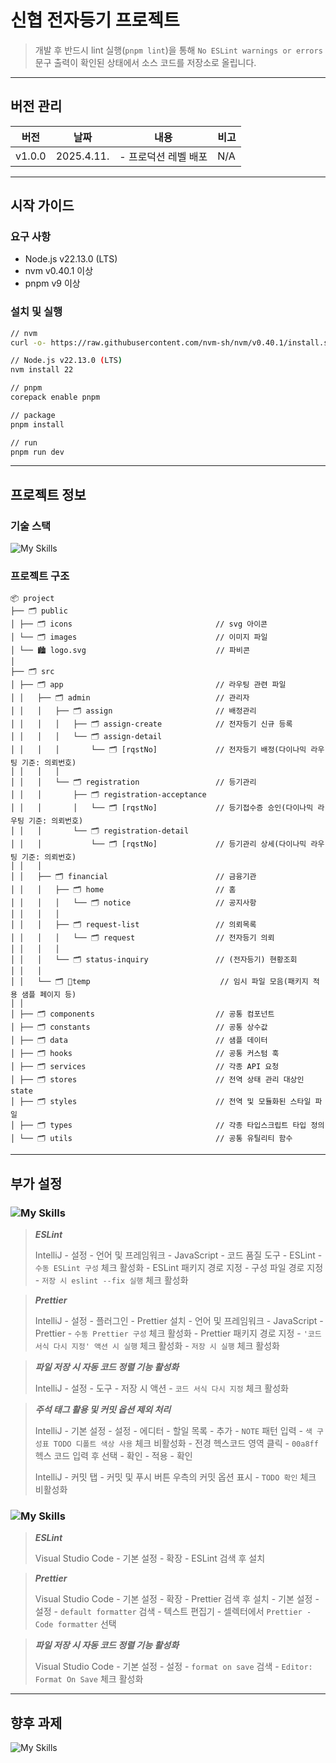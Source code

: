 # 신협 전자등기 프로젝트

> 개발 후 반드시 lint 실행(`pnpm lint`)을 통해 `No ESLint warnings or errors` 문구 출력이 확인된 상태에서 소스 코드를 저장소로 올립니다.
***

## 버전 관리

| 버전     | 날짜         | 내용           | 비고  |
|--------|------------|--------------|-----|
| v1.0.0 | 2025.4.11. | - 프로덕션 레벨 배포 | N/A |

***

## 시작 가이드

### 요구 사항

- Node.js v22.13.0 (LTS)
- nvm v0.40.1 이상
- pnpm v9 이상

### 설치 및 실행

```bash
// nvm
curl -o- https://raw.githubusercontent.com/nvm-sh/nvm/v0.40.1/install.sh | bash

// Node.js v22.13.0 (LTS)
nvm install 22

// pnpm
corepack enable pnpm

// package
pnpm install

// run
pnpm run dev
```

***

## 프로젝트 정보

### 기술 스택

![My Skills](https://skillicons.dev/icons?i=react,nextjs,tailwind,js,ts,pnpm,docker)

### 프로젝트 구조

```
📦 project
├── 🗂️ public
│ ├── 🗂️ icons                                // svg 아이콘
│ └── 🗂️ images                               // 이미지 파일
│ └── 🏙️ logo.svg                             // 파비콘
│
├── 🗂️ src
│ ├── 🗂️ app                                  // 라우팅 관련 파일
│ │   ├── 🗂️ admin                            // 관리자
│ │   │   ├── 🗂️ assign                       // 배정관리
│ │   │   │   ├── 🗂️ assign-create            // 전자등기 신규 등록
│ │   │   │   └── 🗂️ assign-detail    
│ │   │   │       └── 🗂️ [rqstNo]             // 전자등기 배정(다이나믹 라우팅 기준: 의뢰번호)
│ │   │   │
│ │   │   └── 🗂️ registration                 // 등기관리
│ │   │       ├── 🗂️ registration-acceptance       
│ │   │       │   └── 🗂️ [rqstNo]             // 등기접수증 승인(다이나믹 라우팅 기준: 의뢰번호)
│ │   │       └── 🗂️ registration-detail       
│ │   │           └── 🗂️ [rqstNo]             // 등기관리 상세(다이나믹 라우팅 기준: 의뢰번호)
│ │   │
│ │   ├── 🗂️ financial                        // 금융기관
│ │   │   ├── 🗂️ home                         // 홈
│ │   │   │   └── 🗂️ notice                   // 공지사항
│ │   │   │
│ │   │   ├── 🗂️ request-list                 // 의뢰목록
│ │   │   │   └── 🗂️ request                  // 전자등기 의뢰
│ │   │   │
│ │   │   └── 🗂️ status-inquiry               // (전자등기) 현황조회
│ │   │
│ │   └── 🗂️ temp                             // 임시 파일 모음(패키지 적용 샘플 페이지 등)
│ │
│ ├── 🗂️ components                           // 공통 컴포넌트
│ ├── 🗂️ constants                            // 공통 상수값
│ ├── 🗂️ data                                 // 샘플 데이터
│ ├── 🗂️ hooks                                // 공통 커스텀 훅
│ ├── 🗂️ services                             // 각종 API 요청
│ ├── 🗂️ stores                               // 전역 상태 관리 대상인 state
│ ├── 🗂️ styles                               // 전역 및 모듈화된 스타일 파일
│ ├── 🗂️ types                                // 각종 타입스크립트 타입 정의
│ └── 🗂️ utils                                // 공통 유틸리티 함수
```

***

## 부가 설정

### ![My Skills](https://skillicons.dev/icons?i=idea)

> ***ESLint***
>
> IntelliJ - 설정 - 언어 및 프레임워크 - JavaScript - 코드 품질 도구 - ESLint - `수동 ESLint 구성` 체크 활성화 - ESLint 패키지 경로 지정 - 구성 파일 경로 지정 -
`저장 시 eslint --fix 실행` 체크 활성화

> ***Prettier***
>
> IntelliJ - 설정 - 플러그인 - Prettier 설치 - 언어 및 프레임워크 - JavaScript - Prettier - `수동 Prettier 구성` 체크 활성화 - Prettier 패키지 경로
> 지정 - `'코드 서식 다시 지정' 액션 시 실행` 체크 활성화 - `저장 시 실행` 체크 활성화

> ***파일 저장 시 자동 코드 정렬 기능 활성화***
>
> IntelliJ - 설정 - 도구 - 저장 시 액션 - `코드 서식 다시 지정` 체크 활성화

> ***주석 태그 활용 및 커밋 옵션 제외 처리***
>
> IntelliJ - 기본 설정 - 설정 - 에디터 - 할일 목록 - 추가 - `NOTE` 패턴 입력 - `색 구성표 TODO 디폴트 색상 사용` 체크 비활성화 - 전경 헥스코드 영역 클릭 - `00a8ff` 헥스
> 코드 입력 후 선택 - 확인 - 적용 - 확인
>
> IntelliJ - 커밋 탭 - 커밋 및 푸시 버튼 우측의 커밋 옵션 표시 - `TODO 확인` 체크 비활성화

### ![My Skills](https://skillicons.dev/icons?i=vscode)

> ***ESLint***
>
> Visual Studio Code - 기본 설정 - 확장 - ESLint 검색 후 설치

> ***Prettier***
>
> Visual Studio Code - 기본 설정 - 확장 - Prettier 검색 후 설치 - 기본 설정 - 설정 - `default formatter` 검색 - 텍스트 편집기 - 셀렉터에서
`Prettier - Code formatter` 선택

> ***파일 저장 시 자동 코드 정렬 기능 활성화***
>
> Visual Studio Code - 기본 설정 - 설정 - `format on save` 검색 - `Editor: Format On Save` 체크 활성화
***

## 향후 과제

![My Skills](https://skillicons.dev/icons?i=cypress,docker,jest,regex,sass)
